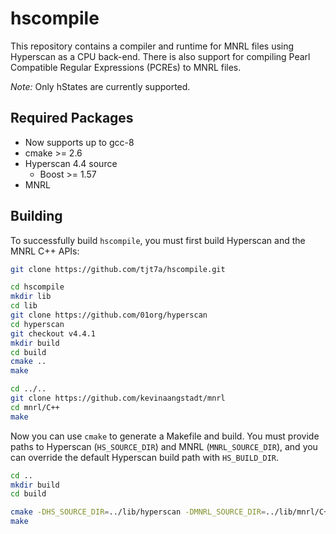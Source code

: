 # hscompile
This repository contains a compiler and runtime for MNRL files
using Hyperscan as a CPU back-end.  There is also support for compiling Pearl Compatible Regular Expressions (PCREs) to MNRL files.

*Note:* Only hStates are currently supported.

## Required Packages

- Now supports up to gcc-8 
- cmake >= 2.6
- Hyperscan 4.4 source
    - Boost >= 1.57
- MNRL

## Building
To successfully build `hscompile`, you must first build Hyperscan and the MNRL C++ APIs:

```bash
git clone https://github.com/tjt7a/hscompile.git
```

```bash
cd hscompile
mkdir lib
cd lib
git clone https://github.com/01org/hyperscan
cd hyperscan
git checkout v4.4.1
mkdir build
cd build
cmake ..
make
```

```bash
cd ../..
git clone https://github.com/kevinaangstadt/mnrl
cd mnrl/C++
make
```

Now you can use `cmake` to generate a Makefile and build.  You must provide paths to Hyperscan (`HS_SOURCE_DIR`) and MNRL (`MNRL_SOURCE_DIR`), and you can override the default Hyperscan build path with `HS_BUILD_DIR`.

```bash
cd .. 
mkdir build
cd build

cmake -DHS_SOURCE_DIR=../lib/hyperscan -DMNRL_SOURCE_DIR=../lib/mnrl/C++ ..
make
```
